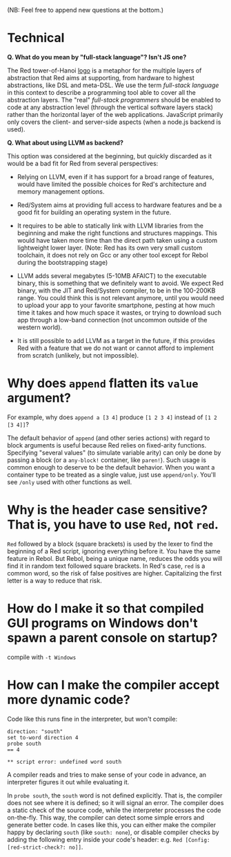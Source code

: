 (NB: Feel free to append new questions at the bottom.)

# Technical

**Q. What do you mean by "full-stack language"? Isn't JS one?**

The Red tower-of-Hanoi [logo](http://i.stack.imgur.com/4iHfk.png) is a metaphor for the multiple layers of abstraction that Red aims at supporting, from hardware to highest abstractions, like DSL and meta-DSL. We use the term _full-stack language_ in this context to describe a programming tool able to cover all the abstraction layers. The "real" _full-stack programmers_ should be enabled to code at any abstraction level (through the vertical software layers stack) rather than the horizontal layer of the web applications. JavaScript primarily only covers the client- and server-side aspects (when a node.js backend is used).

**Q. What about using LLVM as backend?**

This option was considered at the beginning, but quickly discarded as it would be a bad fit for Red from several perspectives:

* Relying on LLVM, even if it has support for a broad range of features, would have limited the possible choices for Red's architecture and memory management options. 

* Red/System aims at providing full access to hardware features and be a good fit for building an operating system in the future.

* It requires to be able to statically link with LLVM libraries from the beginning and make the right functions and structures mappings. This would have taken more time than the direct path taken using a custom lightweight lower layer. (Note: Red has its own very small custom toolchain, it does not rely on Gcc or any other tool except for Rebol during the bootstrapping stage)

* LLVM adds several megabytes (5-10MB AFAICT) to the executable binary, this is something that we definitely want to avoid. We expect Red binary, with the JIT and Red/System compiler, to be in the 100-200KB range. You could think this is not relevant anymore, until you would need to upload your app to your favorite smartphone, pesting at how much time it takes and how much space it wastes, or trying to download such app through a low-band connection (not uncommon outside of the western world). 

* It is still possible to add LLVM as a target in the future, if this provides Red with a feature that we do not want or cannot afford to implement from scratch (unlikely, but not impossible).




# Why does `append` flatten its `value` argument?

For example, why does `append a [3 4]` produce `[1 2 3 4]` instead of `[1 2 [3 4]]`?

The default behavior of `append` (and other series actions) with regard to block arguments is useful because Red relies on fixed-arity functions. Specifying "several values" (to simulate variable arity) can only be done by passing a block (or a `any-block!` container, like `paren!`). Such usage is common enough to deserve to be the default behavior. When you want a container type to be treated as a single value, just use `append/only`. You'll see `/only` used with other functions as well.

# Why is the header case sensitive? That is, you have to use `Red`, not `red`.

`Red` followed by a block (square brackets) is used by the lexer to find the beginning of a Red script, ignoring everything before it. You have the same feature in Rebol. But Rebol, being a unique name, reduces the odds you will find it in random text followed square brackets. In Red's case, `red` is a common word, so the risk of false positives are higher. Capitalizing the first letter is a way to reduce that risk.

# How do I make it so that compiled GUI programs on Windows don't spawn a parent console on startup?

compile with `-t Windows`

# How can I make the compiler accept more dynamic code?

Code like this runs fine in the interpreter, but won't compile:
```
direction: "south"
set to-word direction 4
probe south
== 4
```
```
** script error: undefined word south
```

A compiler reads and tries to make sense of your code in advance, an interpreter figures it out while evaluating it.

In `probe south`, the `south` word is not defined explicitly. That is, the compiler does not see where it is defined; so it will signal an error. The compiler does a static check of the source code, while the interpreter processes the code on-the-fly. This way, the compiler can detect some simple errors and generate better code. In cases like this, you can either make the compiler happy by declaring `south` (like `south: none`), or disable compiler checks by adding the following entry inside your code's header: e.g. `Red [Config: [red-strict-check?: no]]`.